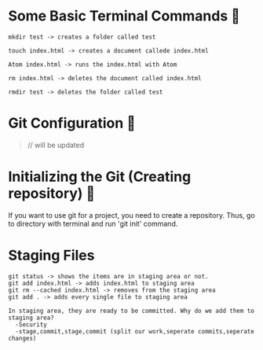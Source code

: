 # Some Basic Terminal Commands :hatched_chick:
```
mkdir test -> creates a folder called test

touch index.html -> creates a document callede index.html

Atom index.html -> runs the index.html with Atom

rm index.html -> deletes the document called index.html

rmdir test -> deletes the folder called test
```

# Git Configuration :chicken:
> // will be updated

# Initializing the Git (Creating repository) :rooster:
If you want to use git for a project, you need to create a repository. Thus, go to directory with terminal and run 'git init' command.

# Staging Files
```
git status -> shows the items are in staging area or not.
git add index.html -> adds index.html to staging area
git rm --cached index.html -> removes from the staging area
git add . -> adds every single file to staging area

In staging area, they are ready to be committed. Why do we add them to staging area?
  -Security
  -stage,commit,stage,commit (split our work,seperate commits,seperate changes)
```
